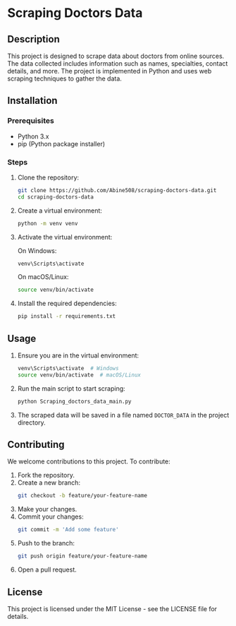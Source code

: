 # Scraping Doctors Data

## Description
This project is designed to scrape data about doctors from online sources. The data collected includes information such as names, specialties, contact details, and more. The project is implemented in Python and uses web scraping techniques to gather the data.

## Installation

### Prerequisites
- Python 3.x
- pip (Python package installer)

### Steps
1. Clone the repository:
    ```sh
    git clone https://github.com/Abine508/scraping-doctors-data.git
    cd scraping-doctors-data
    ```

2. Create a virtual environment:
    ```sh
    python -m venv venv
    ```

3. Activate the virtual environment:

    On Windows:
    ```sh
    venv\Scripts\activate
    ```

    On macOS/Linux:
    ```sh
    source venv/bin/activate
    ```

4. Install the required dependencies:
    ```sh
    pip install -r requirements.txt
    ```

## Usage
1. Ensure you are in the virtual environment:
    ```sh
    venv\Scripts\activate  # Windows
    source venv/bin/activate  # macOS/Linux
    ```

2. Run the main script to start scraping:
    ```sh
    python Scraping_doctors_data_main.py
    ```

3. The scraped data will be saved in a file named `DOCTOR_DATA` in the project directory.

## Contributing
We welcome contributions to this project. To contribute:

1. Fork the repository.
2. Create a new branch:
    ```sh
    git checkout -b feature/your-feature-name
    ```
3. Make your changes.
4. Commit your changes:
    ```sh
    git commit -m 'Add some feature'
    ```
5. Push to the branch:
    ```sh
    git push origin feature/your-feature-name
    ```
6. Open a pull request.

## License
This project is licensed under the MIT License - see the LICENSE file for details.